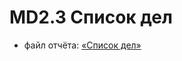 # MD2.3 Список дел

- файл отчёта: [«Список дел»](https://github.com/bitcoineazy/Android_Apps/blob/main/MD23_TODOapp/Туголуков_Матвей_MD2.3.pdf)
